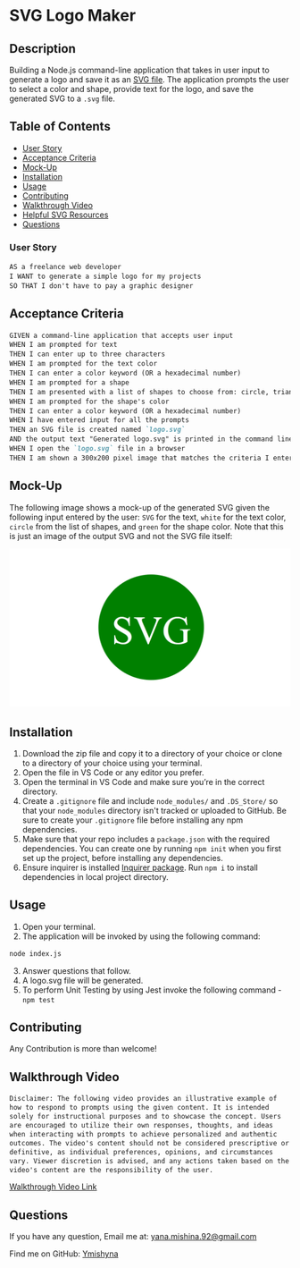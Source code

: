 # SVG Logo Maker

## Description

Building a Node.js command-line application that takes in user input to generate a logo and save it as an [SVG file](https://en.wikipedia.org/wiki/Scalable_Vector_Graphics). The application prompts the user to select a color and shape, provide text for the logo, and save the generated SVG to a `.svg` file.

## Table of Contents 
- [User Story](#user-story)
- [Acceptance Criteria](#acceptance-criteria)
- [Mock-Up](#mock-up)
- [Installation](#installation)
- [Usage](#usage)
- [Contributing](#contributing)
- [Walkthrough Video](#walkthrough-video)
- [Helpful SVG Resources](#helpful-svg-resources)
- [Questions](#questions)

### User Story

```md
AS a freelance web developer
I WANT to generate a simple logo for my projects
SO THAT I don't have to pay a graphic designer
```

## Acceptance Criteria

```md
GIVEN a command-line application that accepts user input
WHEN I am prompted for text
THEN I can enter up to three characters
WHEN I am prompted for the text color
THEN I can enter a color keyword (OR a hexadecimal number)
WHEN I am prompted for a shape
THEN I am presented with a list of shapes to choose from: circle, triangle, and square
WHEN I am prompted for the shape's color
THEN I can enter a color keyword (OR a hexadecimal number)
WHEN I have entered input for all the prompts
THEN an SVG file is created named `logo.svg`
AND the output text "Generated logo.svg" is printed in the command line
WHEN I open the `logo.svg` file in a browser
THEN I am shown a 300x200 pixel image that matches the criteria I entered
```

## Mock-Up

The following image shows a mock-up of the generated SVG given the following input entered by the user: `SVG` for the text, `white` for the text color, `circle` from the list of shapes, and `green` for the shape color. Note that this is just an image of the output SVG and not the SVG file itself:

![Image showing a green circle with white text that reads "SVG.".](./Images/10-oop-homework-demo.png)

## Installation

1. Download the zip file and copy it to a directory of your choice or clone to a directory of your choice using your terminal. 
2. Open the file in VS Code or any editor you prefer.
3. Open the terminal in VS Code and make sure you’re in the correct directory.
4. Create a `.gitignore` file and include `node_modules/` and `.DS_Store/` so that your `node_modules` directory isn't tracked or uploaded to GitHub. Be sure to create your `.gitignore` file before installing any npm dependencies.
5. Make sure that your repo includes a `package.json` with the required dependencies. You can create one by running `npm init` when you first set up the project, before installing any dependencies.
6. Ensure inquirer is installed [Inquirer package](https://www.npmjs.com/package/inquirer/v/8.2.4). Run `npm i` to install dependencies in local project directory.

## Usage

1. Open your terminal.
2. The application will be invoked by using the following command:

```bash
node index.js
```

3. Answer questions that follow.
4. A logo.svg file will be generated.
5. To perform Unit Testing by using Jest invoke the following command - `npm test`

## Contributing

Any Contribution is more than welcome!

## Walkthrough Video

```
Disclaimer: The following video provides an illustrative example of how to respond to prompts using the given content. It is intended solely for instructional purposes and to showcase the concept. Users are encouraged to utilize their own responses, thoughts, and ideas when interacting with prompts to achieve personalized and authentic outcomes. The video's content should not be considered prescriptive or definitive, as individual preferences, opinions, and circumstances vary. Viewer discretion is advised, and any actions taken based on the video's content are the responsibility of the user.
````
[Walkthrough Video Link](https://drive.google.com/file/d/1hq4dmEL1C9HxiAxeRvb931_xIhClTvZ5/view?usp=sharing)

## Questions

If you have any question, Email me at: yana.mishina.92@gmail.com

Find me on GitHub: [Ymishyna](https://github.com/Ymishyna)




